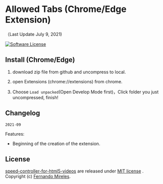 # Allowed Tabs (Chrome/Edge Extension)

（Last Update July 9, 2021)

[![Software License](https://img.shields.io/badge/license-MIT-brightgreen.svg)](LICENSE)

## Install (Chrome/Edge)

1. download zip file from github and uncompress to local.

2. open Extensions (chrome://extensions) from chrome.

3. Choose `Load unpacked`(Open Develop Mode first)，Click folder you just uncompressed, finish!

## Changelog

`2021-09`

Features:
- Beginning of the creation of the extension.

## License

[speed-controller-for-html5-videos](https://github.com/fernandomireles/allowed-tabs/) are released under [MIT license](https://github.com/fernandomireles/allowed-tabs/blob/main/LICENSE) . Copyright (c) [Fernando Mireles](https://github.com/fernandomireles).
